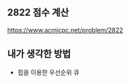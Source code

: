 ## 2822 점수 계산

<https://www.acmicpc.net/problem/2822>

## 내가 생각한 방법

<!-- ![이미지](./img.png) -->

- 힙을 이용한 우선순위 큐
